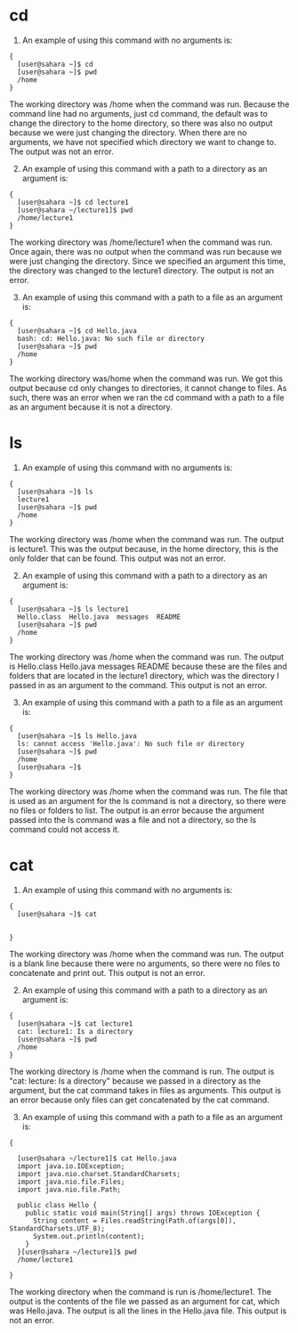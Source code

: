 # cd
1. An example of using this command with no arguments is:
```
{
  [user@sahara ~]$ cd
  [user@sahara ~]$ pwd
  /home
}
```

The working directory was /home when the command was run. 
Because the command line had no arguments, just cd command, the default was to change the directory to the home directory, so there was also no output because we were just changing the directory. 
When there are no arguments, we have not specified which directory we want to change to. The output was not an error.

2. An example of using this command with a path to a directory as an argument is:
```
{
  [user@sahara ~]$ cd lecture1
  [user@sahara ~/lecture1]$ pwd
  /home/lecture1
}
```
The working directory was /home/lecture1 when the command was run. 
Once again, there was no output when the command was run because we were just changing the directory. Since we specified an argument this time, the directory was changed to the lecture1 directory. The output is not an error.

3. An example of using this command with a path to a file as an argument is:
```
{
  [user@sahara ~]$ cd Hello.java
  bash: cd: Hello.java: No such file or directory
  [user@sahara ~]$ pwd
  /home
}
```
The working directory was/home when the command was run.
We got this output because cd only changes to directories, it cannot change to files. As such, there was an error when we ran the cd command with a path to a file as an argument because it is not a directory. 

# ls 
1. An example of using this command with no arguments is:
```
{
  [user@sahara ~]$ ls
  lecture1
  [user@sahara ~]$ pwd
  /home
}
```
The working directory was /home when the command was run. The output is lecture1. This was the output because, in the home directory, this is the only folder that can be found. This output was not an error.

2. An example of using this command with a path to a directory as an argument is:
```
{
  [user@sahara ~]$ ls lecture1
  Hello.class  Hello.java  messages  README
  [user@sahara ~]$ pwd
  /home
}
```
The working directory was /home when the command was run. The output is Hello.class Hello.java messages README because these are the files and folders that are located in the lecture1 directory, which was the directory I passed in as an argument to the command. This output is not an error.

3. An example of using this command with a path to a file as an argument is:
```
{
  [user@sahara ~]$ ls Hello.java
  ls: cannot access 'Hello.java': No such file or directory
  [user@sahara ~]$ pwd
  /home
  [user@sahara ~]$ 
}
```
The working directory was /home when the command was run. The file that is used as an argument for the ls command is not a directory, so there were no files or folders to list. The output is an error because the argument passed into the ls command was a file and not a directory, so the ls command could not access it. 

# cat
1. An example of using this command with no arguments is:
   
```
{
  [user@sahara ~]$ cat
   

}
```
The working directory was /home when the command was run. The output is a blank line because there were no arguments, so there were no files to concatenate and print out. This output is not an error. 

2. An example of using this command with a path to a directory as an argument is:
   
```
{
  [user@sahara ~]$ cat lecture1
  cat: lecture1: Is a directory
  [user@sahara ~]$ pwd
  /home
}
```
The working directory is /home when the command is run. The output is "cat: lecture: Is a directory" because we passed in a directory as the argument, but the cat command takes in files as arguments. This output is an error because only files can get concatenated by the cat command.

3. An example of using this command with a path to a file as an argument is:
   
```
{

  [user@sahara ~/lecture1]$ cat Hello.java
  import java.io.IOException;
  import java.nio.charset.StandardCharsets;
  import java.nio.file.Files;
  import java.nio.file.Path;
  
  public class Hello {
    public static void main(String[] args) throws IOException {
      String content = Files.readString(Path.of(args[0]), StandardCharsets.UTF_8);    
      System.out.println(content);
    }
  }[user@sahara ~/lecture1]$ pwd
  /home/lecture1

}
```
The working directory when the command is run is /home/lecture1. The output is the contents of the file we passed as an argument for cat, which was Hello.java. The output is all the lines in the Hello.java file. This output is not an error. 
